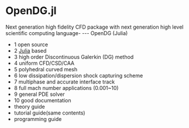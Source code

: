 # OpenDG.jl
Next generation high fidelity CFD package with next generation high level scientific computing language- --- OpenDG (Julia) 

- 1 open source
- 2 [Julia](http://julialang.org/) based
- 3 high order Discontinuous Galerkin (DG) method
- 4 uniform CFD/CSD/CAA
- 5 polyhedral curved mesh
- 6 low dissipation/dispersion shock capturing scheme
- 7 multiphase and accurate interface track
- 8 full mach number applications (0.001~10)
- 9 general PDE solver
- 10 good documentation
- theory guide
- tutorial guide(same contents)
- programming guide

